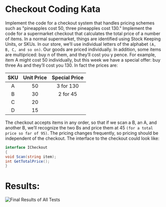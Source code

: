 # Checkout Coding Kata

Implement the code for a checkout system that handles pricing schemes such as "pineapples cost 50, three pineapples cost 130."
Implement the code for a supermarket checkout that calculates the total price of a number of items. In a normal supermarket, things are identified using Stock
Keeping Units, or SKUs. In our store, we’ll use individual letters of the alphabet `(A, B, C, and so on)`. Our goods are priced individually. In addition, some items are multipriced: buy n of them, and they’ll cost you y pence. For example, item A might cost 50 individually, but this week we have a special offer: buy three As and they’ll cost
you 130. In fact the prices are:


| SKU | Unit Price | Special Price |
| :---: | :---: | :---: |
| A | 50 | 3 for 130 |
| B | 30 | 2 for 45 |
| C | 20 |  |
| D | 15 |  |



The checkout accepts items in any order, so that if we scan a B, an A, and another B, we’ll recognize the two Bs and price them at 45 `(for a total price so far of 95)`. The
pricing changes frequently, so pricing should be independent of the checkout.
The interface to the checkout could look like:

```C#
interface ICheckout
{
void Scan(string item);
int GetTotalPrice();
}
```




# Results:
![Final Results of All Tests](https://user-images.githubusercontent.com/8701702/110223841-9d28ed80-7ece-11eb-827e-dcd543bf6c18.png)
